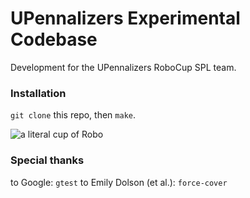 # UPennalizers Experimental Codebase
Development for the UPennalizers RoboCup SPL team.

### Installation
`git clone` this repo, then `make`.

![a literal cup of Robo](https://topclassactions.com/wp-content/uploads/2021/11/shutterstock_1572556579-scaled.jpg.optimal.jpg)

### Special thanks
to Google: `gtest`
to Emily Dolson (et al.): `force-cover`
